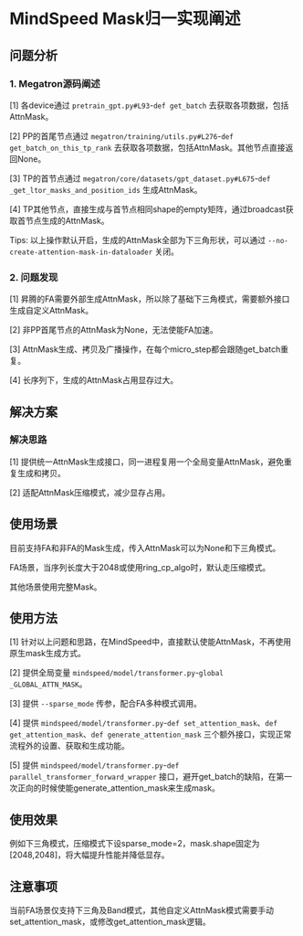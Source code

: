 # MindSpeed Mask归一实现阐述

## 问题分析
### 1. Megatron源码阐述
[1] 各device通过 `pretrain_gpt.py#L93`-`def get_batch` 去获取各项数据，包括AttnMask。

[2] PP的首尾节点通过 `megatron/training/utils.py#L276`-`def get_batch_on_this_tp_rank` 去获取各项数据，包括AttnMask。其他节点直接返回None。

[3] TP的首节点通过 `megatron/core/datasets/gpt_dataset.py#L675`-`def _get_ltor_masks_and_position_ids` 生成AttnMask。

[4] TP其他节点，直接生成与首节点相同shape的empty矩阵，通过broadcast获取首节点生成的AttnMask。

Tips: 以上操作默认开启，生成的AttnMask全部为下三角形状，可以通过 `--no-create-attention-mask-in-dataloader` 关闭。

### 2. 问题发现
[1] 昇腾的FA需要外部生成AttnMask，所以除了基础下三角模式，需要额外接口生成自定义AttnMask。

[2] 非PP首尾节点的AttnMask为None，无法使能FA加速。

[3] AttnMask生成、拷贝及广播操作，在每个micro_step都会跟随get_batch重复。

[4] 长序列下，生成的AttnMask占用显存过大。


## 解决方案
### 解决思路
[1] 提供统一AttnMask生成接口，同一进程复用一个全局变量AttnMask，避免重复生成和拷贝。

[2] 适配AttnMask压缩模式，减少显存占用。


## 使用场景
目前支持FA和非FA的Mask生成，传入AttnMask可以为None和下三角模式。

FA场景，当序列长度大于2048或使用ring_cp_algo时，默认走压缩模式。

其他场景使用完整Mask。


## 使用方法
[1] 针对以上问题和思路，在MindSpeed中，直接默认使能AttnMask，不再使用原生mask生成方式。

[2] 提供全局变量 `mindspeed/model/transformer.py`-`global _GLOBAL_ATTN_MASK`。

[3] 提供 `--sparse_mode` 传参，配合FA多种模式调用。

[4] 提供 `mindspeed/model/transformer.py`-`def set_attention_mask`、`def get_attention_mask`、`def generate_attention_mask` 三个额外接口，实现正常流程外的设置、获取和生成功能。

[5] 提供 `mindspeed/model/transformer.py`-`def parallel_transformer_forward_wrapper` 接口，避开get_batch的缺陷，在第一次正向的时候使能generate_attention_mask来生成mask。


## 使用效果
例如下三角模式，压缩模式下设sparse_mode=2，mask.shape固定为[2048,2048]，将大幅提升性能并降低显存。


## 注意事项
当前FA场景仅支持下三角及Band模式，其他自定义AttnMask模式需要手动set_attention_mask，或修改get_attention_mask逻辑。
